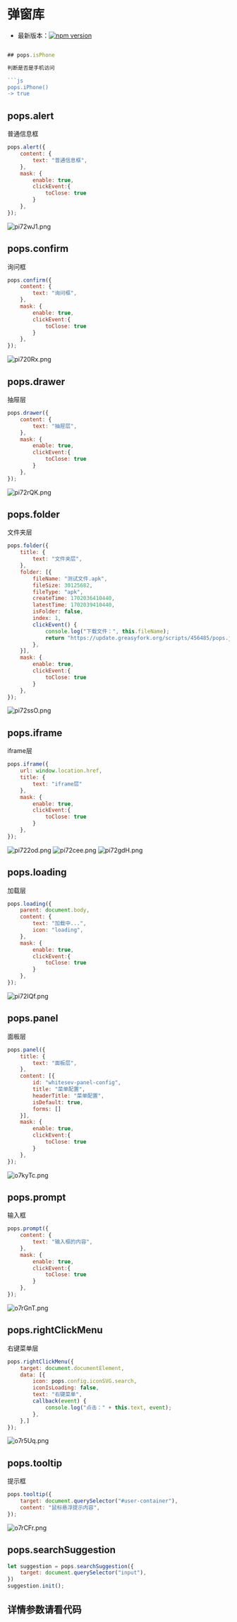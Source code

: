 # 弹窗库

+ 最新版本：[![npm version](https://img.shields.io/npm/v/@whitesev/pops)](https://www.npmjs.com/package/@whitesev/pops)

```js

## pops.isPhone

判断是否是手机访问

```js
pops.iPhone()
-> true
```

## pops.alert

普通信息框

```js
pops.alert({
    content: {
        text: "普通信息框",
    },
    mask: {
        enable: true,
        clickEvent:{
            toClose: true
        }
    },
});
```

![pi72wJ1.png](https://s11.ax1x.com/2023/12/23/pi72wJ1.png)

## pops.confirm

询问框

```js
pops.confirm({
    content: {
        text: "询问框",
    },
    mask: {
        enable: true,
        clickEvent:{
            toClose: true
        }
    },
});
```

![pi720Rx.png](https://s11.ax1x.com/2023/12/23/pi720Rx.png)

## pops.drawer

抽屉层

```js
pops.drawer({
    content: {
        text: "抽屉层",
    },
    mask: {
        enable: true,
        clickEvent:{
            toClose: true
        }
    },
});
```

![pi72rQK.png](https://s11.ax1x.com/2023/12/23/pi72rQK.png)

## pops.folder

文件夹层

```js
pops.folder({
    title: {
        text: "文件夹层",
    },
    folder: [{
        fileName: "测试文件.apk",
        fileSize: 30125682,
        fileType: "apk",
        createTime: 1702036410440,
        latestTime: 1702039410440,
        isFolder: false,
        index: 1,
        clickEvent() {
            console.log("下载文件：", this.fileName);
            return "https://update.greasyfork.org/scripts/456485/pops.js";
        },
    }],
    mask: {
        enable: true,
        clickEvent:{
            toClose: true
        }
    },
});
```

![pi72ssO.png](https://s11.ax1x.com/2023/12/23/pi72ssO.png)

## pops.iframe

iframe层

```js
pops.iframe({
    url: window.location.href,
    title: {
        text: "iframe层"
    },
    mask: {
        enable: true,
        clickEvent:{
            toClose: true
        }
    },
});
```

![pi722od.png](https://s11.ax1x.com/2023/12/23/pi722od.png)
![pi72cee.png](https://s11.ax1x.com/2023/12/23/pi72cee.png)
![pi72gdH.png](https://s11.ax1x.com/2023/12/23/pi72gdH.png)

## pops.loading

加载层

```js
pops.loading({
    parent: document.body,
    content: {
        text: "加载中...",
        icon: "loading",
    },
    mask: {
        enable: true,
        clickEvent:{
            toClose: true
        }
    },
});
```

![pi72IQf.png](https://s11.ax1x.com/2023/12/23/pi72IQf.png)

## pops.panel

面板层

```js
pops.panel({
    title: {
        text: "面板层",
    },
    content: [{
        id: "whitesev-panel-config",
        title: "菜单配置",
        headerTitle: "菜单配置",
        isDefault: true,
        forms: []
    }],
    mask: {
        enable: true,
        clickEvent:{
            toClose: true
        }
    },
});
```

![o7kyTc.png](https://vip.helloimg.com/i/2024/03/17/65f68c239ece4.png)

## pops.prompt

输入框

```js
pops.prompt({
    content: {
        text: "输入框的内容",
    },
    mask: {
        enable: true,
        clickEvent:{
            toClose: true
        }
    },
});
```

![o7rGnT.png](https://vip.helloimg.com/i/2024/03/17/65f68c25cf459.png)

## pops.rightClickMenu

右键菜单层

```js
pops.rightClickMenu({
    target: document.documentElement,
    data: [{
        icon: pops.config.iconSVG.search,
        iconIsLoading: false,
        text: "右键菜单",
        callback(event) {
            console.log("点击：" + this.text, event);
        },
    },]
});
```

![o7r5Uq.png](https://vip.helloimg.com/i/2024/03/17/65f68c281dcb0.png)

## pops.tooltip

提示框

```js
pops.tooltip({
    target: document.querySelector("#user-container"),
    content: "鼠标悬浮提示内容",
});
```

![o7rCFr.png](https://vip.helloimg.com/i/2024/03/17/65f68c299c729.png)

## pops.searchSuggestion

```js
let suggestion = pops.searchSuggestion({
    target: document.querySelector("input"),
})
suggestion.init();
```

## 详情参数请看代码
